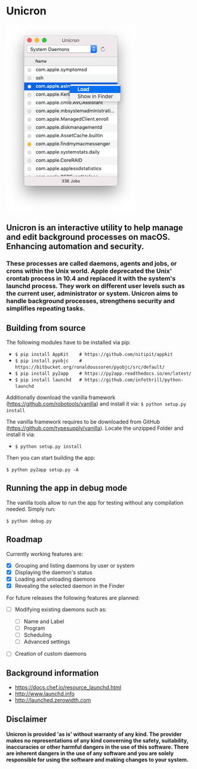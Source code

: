 # Unicron

![Interface](https://raw.githubusercontent.com/form-follows-function/unicron/master/ui.png)


## Unicron is an interactive utility to help manage and edit background processes on macOS. Enhancing automation and security. 

### These processes are called daemons, agents and jobs, or crons within the Unix world. Apple deprecated the Unix' crontab process in 10.4 and replaced it with the system's launchd process. They work on different user levels such as the current user, administrator or system. Unicron aims to handle background processes, strengthens security and simplifies repeating tasks.



## Building from source

The following modules have to be installed via pip:

- `$ pip install AppKit    # https://github.com/nitipit/appkit`
- `$ pip install pyobjc    # https://bitbucket.org/ronaldoussoren/pyobjc/src/default/`
- `$ pip install py2app    # https://py2app.readthedocs.io/en/latest/`
- `$ pip install launchd   # https://github.com/infothrill/python-launchd`

Additionally download the vanilla framework (https://github.com/robotools/vanilla) and install it via:
`$ python setup.py install`
 

The vanilla framework requires to be downloaded from GitHub (https://github.com/typesupply/vanilla). Locate the unzipped Folder and install it via:

- `$ python setup.py install`  


Then you can start building the app:

`$ python py2app setup.py -A`



## Running the app in debug mode

The vanilla tools allow to run the app for testing without any compilation needed. Simply run:

`$ python debug.py`



## Roadmap

Currently working features are:

- [x] Grouping and listing daemons by user or system
- [x] Displaying the daemon's status
- [x] Loading and unloading daemons
- [x] Revealing the selected daemon in the Finder

For future releases the following features are planned:

- [ ] Modifying existing daemons such as:
  - [ ] Name and Label
  - [ ] Program
  - [ ] Scheduling
  - [ ] Advanced settings
- [ ] Creation of custom daemons



## Background information

- https://docs.chef.io/resource_launchd.html
- http://www.launchd.info
- http://launched.zerowidth.com



## Disclaimer

#### Unicron is provided 'as is' without warranty of any kind. The provider makes no representations of any kind converning the safety, suitability, inaccuracies or other harmful dangers in the use of this software. There are inherent dangers in the use of any software and you are solely responsible for using the software and making changes to your system.

